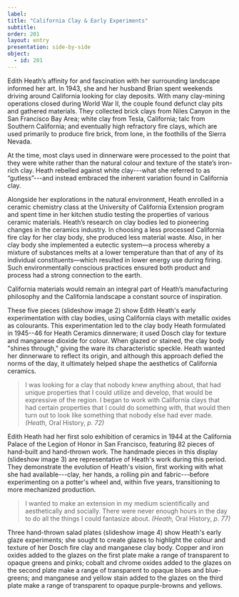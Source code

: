 ```yaml
---
label: 
title: "California Clay & Early Experiments"
subtitle:
order: 201
layout: entry
presentation: side-by-side
object:
  - id: 201
---
```

Edith Heath’s affinity for and fascination with her surrounding landscape informed her art. In 1943, she and her husband Brian spent weekends driving around California looking for clay deposits. With many clay-mining operations closed during World War II, the couple found defunct clay pits and gathered materials. They collected brick clays from Niles Canyon in the San Francisco Bay Area; white clay from Tesla, California; talc from Southern California; and eventually high refractory fire clays, which are used primarily to produce fire brick, from Ione, in the foothills of the Sierra Nevada.

At the time, most clays used in dinnerware were processed to the point that they were white rather than the natural colour and texture of the state’s iron-rich clay. Heath rebelled against white clay---what she referred to as “gutless”---and instead embraced the inherent variation found in California clay.

Alongside her explorations in the natural environment, Heath enrolled in a ceramic chemistry class at the University of California Extension program and spent time in her kitchen studio testing the properties of various ceramic materials. Heath’s research on clay bodies led to pioneering changes in the ceramics industry. In choosing a less processed California fire clay for her clay body, she produced less material waste. Also, in her clay body she implemented a eutectic system—a process whereby a mixture of substances melts at a lower temperature than that of any of its individual constituents—which resulted in lower energy use during firing. Such environmentally conscious practices ensured both product and process had a strong connection to the earth.

California materials would remain an integral part of Heath’s manufacturing philosophy and the California landscape a constant source of inspiration.

These five pieces (slideshow image 2) show Edith Heath's early experimentation with clay bodies, using California clays with metallic oxides as colourants. This experimentation led to the clay body Heath formulated in 1945--46 for Heath Ceramics dinnerware; it used Dosch clay for texture and manganese dioxide for colour. When glazed or stained, the clay body "shines through," giving the ware its characteristic speckle. Heath wanted her dinnerware to reflect its origin, and although this approach defied the norms of the day, it ultimately helped shape the aesthetics of California ceramics.

> I was looking for a clay that nobody knew anything about, that had unique properties that I could utilize and develop, that would be expressive of the region. I began to work with California clays that had certain properties that I could do something with, that would then turn out to look like something that nobody else had ever made. *(Heath,* Oral History, *p. 72)*

Edith Heath had her first solo exhibition of ceramics in 1944 at the California Palace of the Legion of Honor in San Francisco, featuring 82 pieces of hand-built and hand-thrown work. The handmade pieces in this display (slideshow image 3) are representative of Heath's work during this period. They demonstrate the evolution of Heath's vision, first working with what she had available---clay, her hands, a rolling pin and fabric---before experimenting on a potter's wheel and, within five years, transitioning to more mechanized production.

> I wanted to make an extension in my medium scientifically and aesthetically and socially. There were never enough hours in the day to do all the things I could fantasize about. *(Heath,* Oral History, *p. 77)*

Three hand-thrown salad plates (slideshow image 4) show Heath's early glaze experiments; she sought to create glazes to highlight the colour and texture of her Dosch fire clay and manganese clay body. Copper and iron oxides added to the glazes on the first plate make a range of transparent to opaque greens and pinks; cobalt and chrome oxides added to the glazes on the second plate make a range of transparent to opaque blues and blue-greens; and manganese and yellow stain added to the glazes on the third plate make a range of transparent to opaque purple-browns and yellows.
